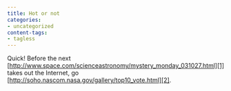```yaml
---
title: Hot or not
categories:
- uncategorized
content-tags:
- tagless
---
```


Quick!  Before the next [http://www.space.com/scienceastronomy/mystery_monday_031027.html][1] takes out the Internet, go [http://soho.nascom.nasa.gov/gallery/top10_vote.html][2].

   [1]: http://www.space.com/scienceastronomy/mystery_monday_031027.html
   [2]: http://soho.nascom.nasa.gov/gallery/top10_vote.html
